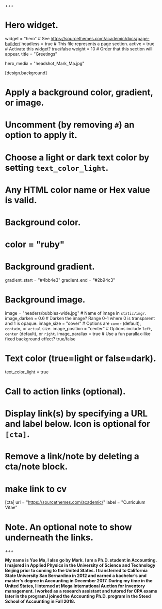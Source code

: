 +++
# Hero widget.
widget = "hero"  # See https://sourcethemes.com/academic/docs/page-builder/
headless = true  # This file represents a page section.
active = true  # Activate this widget? true/false
weight = 10  # Order that this section will appear.
title = "Greetings"

hero_media = "headshot_Mark_Ma.jpg"

[design.background]
  # Apply a background color, gradient, or image.
  #   Uncomment (by removing `#`) an option to apply it.
  #   Choose a light or dark text color by setting `text_color_light`.
  #   Any HTML color name or Hex value is valid.

  # Background color.
  # color = "ruby"
  
  # Background gradient.
  gradient_start = "#4bb4e3"
  gradient_end = "#2b94c3"
  
  # Background image.
  image = "headers/bubbles-wide.jpg"  # Name of image in `static/img/`.
  image_darken = 0.6  # Darken the image? Range 0-1 where 0 is transparent and 1 is opaque.
  image_size = "cover"  #  Options are `cover` (default), `contain`, or `actual` size.
  image_position = "center"  # Options include `left`, `center` (default), or `right`.
  image_parallax = true  # Use a fun parallax-like fixed background effect? true/false
  
  # Text color (true=light or false=dark).
  text_color_light = true

# Call to action links (optional).
#   Display link(s) by specifying a URL and label below. Icon is optional for `[cta]`.
#   Remove a link/note by deleting a cta/note block.
# make link to cv
  
[cta]
  url = "https://sourcethemes.com/academic/"
  label = "Curriculum Vitae"

# Note. An optional note to show underneath the links.
+++

**My name is Yue Ma, I also go by Mark. I am a Ph.D. student in Accounting. I majored in Applied Physics in the University of Science and Technology Beijing prior to coming to the United States. I transferred to California State University San Bernardino in 2012 and earned a bachelor’s and master's degree in Accounting in December 2017.  During my time in the United States, I interned at Mega International Auction for inventory management. I worked as a research assistant and tutored for CPA exams later in the program.I joined the Accounting Ph.D. program in the Steed School of Accounting in Fall 2018.**

